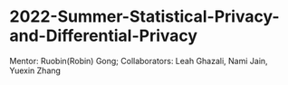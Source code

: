 # 2022-Summer-Statistical-Privacy-and-Differential-Privacy
Mentor: Ruobin(Robin) Gong; Collaborators: Leah Ghazali, Nami Jain, Yuexin Zhang
